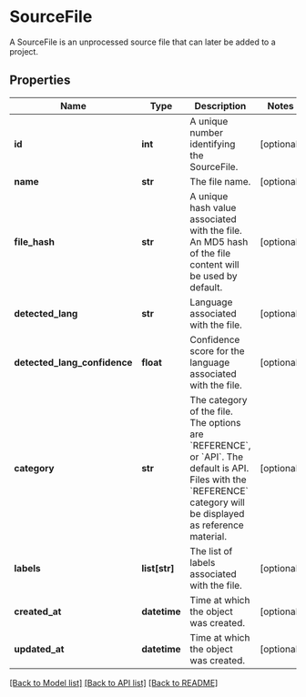 # SourceFile

A SourceFile is an unprocessed source file that can later be added to a project.
## Properties
Name | Type | Description | Notes
------------ | ------------- | ------------- | -------------
**id** | **int** | A unique number identifying the SourceFile. | [optional] 
**name** | **str** | The file name. | [optional] 
**file_hash** | **str** | A unique hash value associated with the file. An MD5 hash of the file content will be used by default. | [optional] 
**detected_lang** | **str** | Language associated with the file. | [optional] 
**detected_lang_confidence** | **float** | Confidence score for the language associated with the file. | [optional] 
**category** | **str** | The category of the file. The options are &#x60;REFERENCE&#x60;, or &#x60;API&#x60;. The default is API. Files with the &#x60;REFERENCE&#x60; category will be displayed as reference material. | [optional] 
**labels** | **list[str]** | The list of labels associated with the file. | [optional] 
**created_at** | **datetime** | Time at which the object was created. | [optional] 
**updated_at** | **datetime** | Time at which the object was created. | [optional] 

[[Back to Model list]](../README.md#documentation-for-models) [[Back to API list]](../README.md#documentation-for-api-endpoints) [[Back to README]](../README.md)


